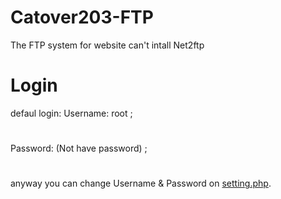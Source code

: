 # Catover203-FTP
The FTP system for website can't intall Net2ftp
# Login
defaul login:
Username: root ;
#
Password: (Not have password) ; 
#
#
#
anyway you can change Username & Password on [setting.php](incl/setup/setting.php).
